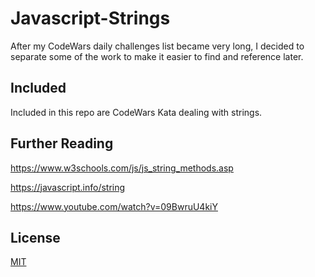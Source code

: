 # Javascript-Strings

After my CodeWars daily challenges list became very long, I decided to separate some of the work to make it easier to find and reference later.

## Included

Included in this repo are CodeWars Kata dealing with strings.


## Further Reading
https://www.w3schools.com/js/js_string_methods.asp

https://javascript.info/string

https://www.youtube.com/watch?v=09BwruU4kiY



## License
[MIT](https://choosealicense.com/licenses/mit/)

